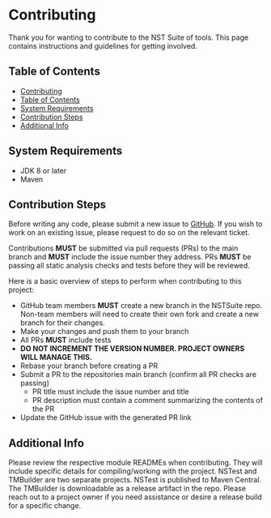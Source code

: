 # Contributing
Thank you for wanting to contribute to the NST Suite of tools. This page contains instructions and guidelines for getting involved.

## Table of Contents
- [Contributing](#contributing)
- [Table of Contents](#table-of-contents)
- [System Requirements](#system-requirements)
- [Contribution Steps](#contribution-steps)
- [Additional Info](#additional-info)

## System Requirements
- JDK 8 or later
- Maven

## Contribution Steps

Before writing any code, please submit a new issue to [GitHub](https://github.com/eBay/nstsuite/issues). If you wish to work on an existing issue, please request to do so on the relevant ticket.

Contributions **MUST** be submitted via pull requests (PRs) to the main branch and **MUST** include the issue number they address. PRs **MUST** be passing all static analysis checks and tests before they will be reviewed.

Here is a basic overview of steps to perform when contributing to this project:

- GitHub team members **MUST** create a new branch in the NSTSuite repo. Non-team members will need to create their own fork and create a new branch for their changes.
- Make your changes and push them to your branch
- All PRs **MUST** include tests
- **DO NOT INCREMENT THE VERSION NUMBER. PROJECT OWNERS WILL MANAGE THIS.**
- Rebase your branch before creating a PR
- Submit a PR to the repositories main branch (confirm all PR checks are passing)
	- PR title must include the issue number and title
	- PR description must contain a comment summarizing the contents of the PR
- Update the GitHub issue with the generated PR link

## Additional Info
Please review the respective module READMEs when contributing. They will include specific details for compiling/working with the project. NSTest and TMBuilder are two separate projects. NSTest is published to Maven Central. The TMBuilder is downloadable as a release artifact in the repo. Please reach out to a project owner if you need assistance or desire a release build for a specific change.
